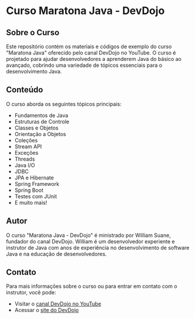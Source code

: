 # Curso Maratona Java - DevDojo

## Sobre o Curso
Este repositório contém os materiais e códigos de exemplo do curso "Maratona Java" oferecido pelo canal DevDojo no YouTube. O curso é projetado para ajudar desenvolvedores a aprenderem Java do básico ao avançado, cobrindo uma variedade de tópicos essenciais para o desenvolvimento Java.

## Conteúdo
O curso aborda os seguintes tópicos principais:

- Fundamentos de Java
- Estruturas de Controle
- Classes e Objetos
- Orientação a Objetos
- Coleções
- Stream API
- Exceções
- Threads
- Java I/O
- JDBC
- JPA e Hibernate
- Spring Framework
- Spring Boot
- Testes com JUnit
- E muito mais!

## Autor
O curso "Maratona Java - DevDojo" é ministrado por William Suane, fundador do canal DevDojo. William é um desenvolvedor experiente e instrutor de Java com anos de experiência no desenvolvimento de software Java e na educação de desenvolvedores.

## Contato
Para mais informações sobre o curso ou para entrar em contato com o instrutor, você pode:
- Visitar o [canal DevDojo no YouTube](https://www.youtube.com/channel/UCjF0OccBT05WxsJb2zNkL4g)
- Acessar o [site do DevDojo](https://www.devdojo.com.br/)

